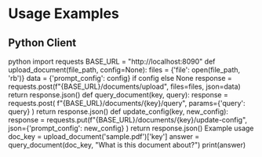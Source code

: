 # Usage Examples

## Python Client
python
import requests
BASE_URL = "http://localhost:8090"
def upload_document(file_path, config=None):
files = {'file': open(file_path, 'rb')}
data = {'prompt_config': config} if config else None
response = requests.post(f"{BASE_URL}/documents/upload", files=files, json=data)
return response.json()
def query_document(key, query):
response = requests.post(
f"{BASE_URL}/documents/{key}/query",
params={'query': query}
)
return response.json()
def update_config(key, new_config):
response = requests.put(f"{BASE_URL}/documents/{key}/update-config",
json={'prompt_config': new_config}
)
return response.json()
Example usage
doc_key = upload_document('sample.pdf')['key']
answer = query_document(doc_key, "What is this document about?")
print(answer)